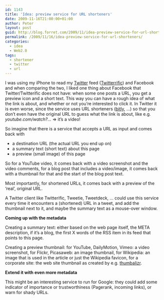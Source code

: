 ```yaml
---
id: 1143
title: 'Idea: preview service for URL shorteners'
date: 2009-11-16T21:00:00+01:00
author: Peter
layout: post
guid: http://blog.forret.com/2009/11/idea-preview-service-for-url-shorteners/
permalink: /2009/11/16/idea-preview-service-for-url-shorteners/
categories:
  - idea
  - Web2.0
tags:
  - shortener
  - twitter
  - url
---
```

I was using my iPhone to read my [Twitter](http://www.twitter.com) feed ([Twitterrific](http://iconfactory.com/software/twitterrific)) and Facebook and when comparing the two, I liked one thing about Facebook that Twitter/Twitterific does not have: when some one posts a URL, you get a preview icon and a short text. This way you can have a rough idea of what the link is about, and whether or not you’re interested to click it. In Twitter it is even worse, since the service uses URL shorteners ([bitly](http://bit.ly/), …) so that you don’t even have the original URL to guess what the link is about, like e.g. _youtube.com/watch?…_ => it’s a video!

So imagine that there is a service that accepts a URL as input and comes back with

  * a destination URL (the actual URL you end up on)
  * a summary text (short text) about this page
  * a preview (small image) of this page

So for a YouTube video, it comes back with a video screenshot and the video comments, for a blog post that includes a video/image, it comes back with a thumbnail for that and the start of the blog post text.

Most importantly, for shortened URLs, it comes back with a preview of the ‘real’, original URL.

A Twitter client like Twitterific, Tweetie, Tweetdeck, … could use this service every time it encounters a (shortened) URL in a tweet, and add the thumbnail next to it, and maybe the summary text as a mouse-over window.

**Coming up with the metadata**

Creating a summary text: either based on the web page itself, the META description, if it’s a blog, the first X words of the RSS item in its feed that points to this page.

Creating a preview thumbnail: for YouTube, DailyMotion, Vimeo: a video screenshot, for Flickr, Picasaweb: an image thumbnail, for Wikipedia: an image that is used in the article or just the Wikipedia favicon, for a corporate site: the web site thumbnail as created by e.g. [thumbalizr](http://www.thumbalizr.com).

**Extend it with even more metadata**

This might be an interesting service to run for Google: they could add some indicator of importance or trustworthiness (Pagerank, incoming links), or warn for shady URLs.